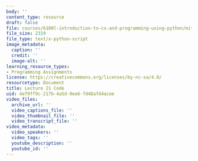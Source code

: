 ```yaml
---
body: ''
content_type: resource
draft: false
file: courses/6100l-introduction-to-cs-and-programming-using-python/mit6_100l_f22_lec21_code.py
file_size: 2319
file_type: text/x-python-script
image_metadata:
  caption: ''
  credit: ''
  image-alt: ''
learning_resource_types:
- Programming Assignments
license: https://creativecommons.org/licenses/by-nc-sa/4.0/
resourcetype: Document
title: Lecture 21 Code
uid: 4ef9ff9c-217b-4a5d-9ee6-fd48afd4acee
video_files:
  archive_url: ''
  video_captions_file: ''
  video_thumbnail_file: ''
  video_transcript_file: ''
video_metadata:
  video_speakers: ''
  video_tags: ''
  youtube_description: ''
  youtube_id: ''
---
```


